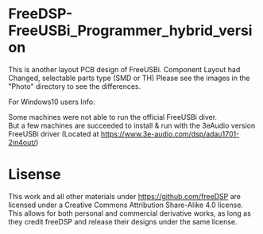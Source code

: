 # FreeDSP-FreeUSBi_Programmer_hybrid_version
This is another layout PCB design of FreeUSBi.
Component Layout had Changed, selectable parts type (SMD or TH)
Please see the images in the "Photo" directory to see the differences.

For Windows10 users Info:

Some machines were not able to run the official FreeUSBi diver.  
But a few machines are succeeded to install & run with the 3eAudio version FreeUSBi driver (Located at https://www.3e-audio.com/dsp/adau1701-2in4out/)

# Lisense
This work and all other materials under https://github.com/freeDSP are licensed under a Creative Commons Attribution Share-Alike 4.0 license. This allows for both personal and commercial derivative works, as long as they credit freeDSP and release their designs under the same license.
